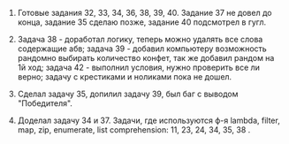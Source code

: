 1) Готовые задания 32, 33, 34, 36, 38, 39, 40. Задание 37 не довел до конца, задание 35 сделаю позже, задание 40 подсмотрел в гугл.

2) Задача 38 - доработал логику, теперь можно удалять все слова содержащие абв; задача 39 - добавил компьютеру возможность рандомно выбирать количество конфет, так же добавил рандом на 1й ход; задача 42 - выполнил условия, нужно проверить все ли верно; задачу с крестиками и ноликами пока не дошел.

3) Сделал задачу 35, допилил задачу 39, был баг с выводом "Победителя".

4) Доделал задачу 34 и 37. Задачи, где используются ф-я lambda, filter, map, zip, enumerate, list comprehension: 11, 23, 24, 34, 35, 38
.
